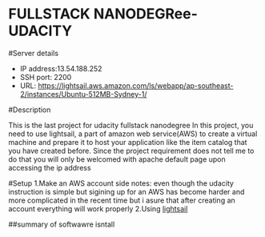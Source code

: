 # FULLSTACK NANODEGRee-UDACITY
#Server details
- IP address:13.54.188.252
- SSH port: 2200
- URL: https://lightsail.aws.amazon.com/ls/webapp/ap-southeast-2/instances/Ubuntu-512MB-Sydney-1/

#Description

This is the last project for udacity fullstack nanodegree
In this project, you need to use lightsail, a part of amazon web service(AWS) to create a virtual machine and prepare it to host your application
like the item catalog that you have created before. Since the project requirement does not tell me to do that you will only be welcomed with 
apache default page upon accessing the ip address

#Setup
 1.Make an AWS account
side notes: even though the udacity instruction is simple but sigining up for an AWS has become harder and more complicated in the recent time
but i asure that after creating an account everything will work properly
 2.Using [lightsail](lghtsail.aws.amazon.com)

##summary of softwawre isntall
